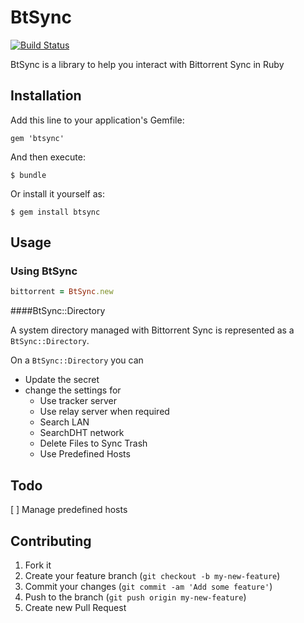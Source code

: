 # BtSync

[![Build Status](https://travis-ci.org/ChrisMacNaughton/BtSync.png?branch=master)](https://travis-ci.org/ChrisMacNaughton/BtSync)

BtSync is a library to help you interact with Bittorrent Sync in Ruby

## Installation

Add this line to your application's Gemfile:

    gem 'btsync'

And then execute:

    $ bundle

Or install it yourself as:

    $ gem install btsync

## Usage

### Using BtSync

```ruby
bittorrent = BtSync.new
```

####BtSync::Directory

A system directory managed with Bittorrent Sync is represented as a ```BtSync::Directory```.

On a ```BtSync::Directory``` you can

- Update the secret
- change the settings for
  - Use tracker server
  - Use relay server when required
  - Search LAN
  - SearchDHT network
  - Delete Files to Sync Trash
  - Use Predefined Hosts

## Todo

[ ] Manage predefined hosts

## Contributing

1. Fork it
2. Create your feature branch (`git checkout -b my-new-feature`)
3. Commit your changes (`git commit -am 'Add some feature'`)
4. Push to the branch (`git push origin my-new-feature`)
5. Create new Pull Request
